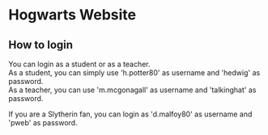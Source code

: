 # Hogwarts Website
## How to login
You can login as a student or as a teacher. <br />
As a student, you can simply use 'h.potter80' as username and 'hedwig' as password. <br />
As a teacher, you can use 'm.mcgonagall' as username and 'talkinghat' as password.<br />

If you are a Slytherin fan, you can login as 'd.malfoy80' as username and 'pweb' as password. <br />
